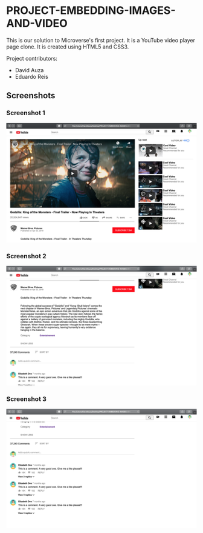 # PROJECT-EMBEDDING-IMAGES-AND-VIDEO

This is our solution to Microverse's first project. It is a YouTube video player page clone. It is created using HTML5 and CSS3.

Project contributors:

- David Auza
- Eduardo Reis

## Screenshots

### Screenshot 1

![Screenshot 1](Screenshots/1.png)

### Screenshot 2

![Screenshot 2](Screenshots/2.png)

### Screenshot 3

![Screenshot 3](Screenshots/3.png)
